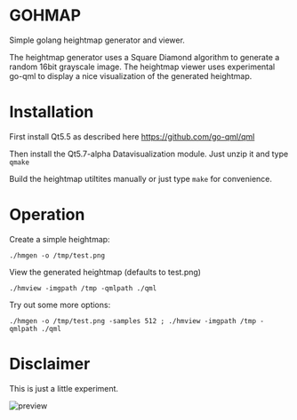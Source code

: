 GOHMAP
======

Simple golang heightmap generator and viewer.

The heightmap generator uses a Square Diamond algorithm to generate a random 16bit grayscale image. The heightmap viewer uses experimental go-qml to display a nice visualization of the generated heightmap.

# Installation

First install Qt5.5 as described here https://github.com/go-qml/qml

Then install the Qt5.7-alpha Datavisualization module. Just unzip it and type `qmake`

Build the heightmap utiltites manually or just type `make` for convenience.

# Operation

Create a simple heightmap:
```
./hmgen -o /tmp/test.png
```

View the generated heightmap (defaults to test.png)
```
./hmview -imgpath /tmp -qmlpath ./qml
```

Try out some more options:
```
./hmgen -o /tmp/test.png -samples 512 ; ./hmview -imgpath /tmp -qmlpath ./qml
```

# Disclaimer

This is just a little experiment.

![preview](http://s.chiparus.org/7/7d5b5514e1baf544.png)
